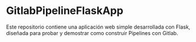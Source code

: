 # GitlabPipelineFlaskApp
Este repositorio contiene una aplicación web simple desarrollada con Flask, diseñada para probar y demostrar como construir Pipelines con Gitlab.
